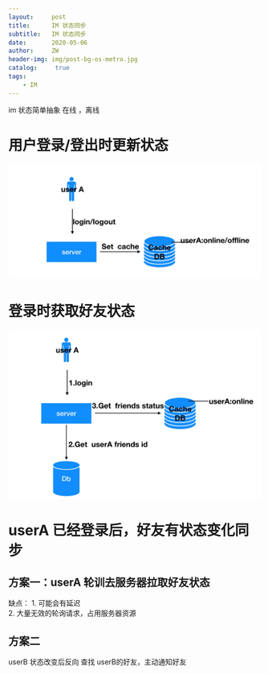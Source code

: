 ```yaml
---
layout:     post
title:      IM 状态同步
subtitle:   IM 状态同步
date:       2020-05-06
author:     ZW
header-img: img/post-bg-os-metro.jpg
catalog: 	 true
tags:
    - IM
---
```



im 状态简单抽象 在线 ，离线

# 用户登录/登出时更新状态
![图1](/img/20200506_01.jpg)

# 登录时获取好友状态
![图2](/img/20200506_02.jpg)

# userA 已经登录后，好友有状态变化同步
## 方案一：userA 轮训去服务器拉取好友状态
   缺点：
    1. 可能会有延迟   
    2. 大量无效的轮询请求，占用服务器资源


## 方案二
   userB 状态改变后反向 查找 userB的好友，主动通知好友




